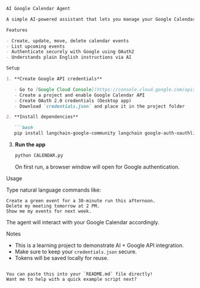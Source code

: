 
````markdown
AI Google Calendar Agent

A simple AI-powered assistant that lets you manage your Google Calendar using natural language commands.

Features

- Create, update, move, delete calendar events
- List upcoming events
- Authenticate securely with Google using OAuth2
- Understands plain English instructions via AI

Setup

1. **Create Google API credentials**

   - Go to [Google Cloud Console](https://console.cloud.google.com/apis/credentials)
   - Create a project and enable Google Calendar API
   - Create OAuth 2.0 credentials (Desktop app)
   - Download `credentials.json` and place it in the project folder

2. **Install dependencies**

   ```bash
   pip install langchain-google-community langchain google-auth-oauthlib
````

3. **Run the app**

   ```bash
   python CALENDAR.py
   ```

   On first run, a browser window will open for Google authentication.

Usage

Type natural language commands like:

```
Create a green event for a 30-minute run this afternoon.
Delete my meeting tomorrow at 2 PM.
Show me my events for next week.
```

The agent will interact with your Google Calendar accordingly.

Notes

* This is a learning project to demonstrate AI + Google API integration.
* Make sure to keep your `credentials.json` secure.
* Tokens will be saved locally for reuse.



```

You can paste this into your `README.md` file directly!  
Want me to help with a quick example script next?
```

